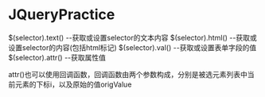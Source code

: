# JQueryPractice



$(selector).text()              --获取或设置selector的文本内容
$(selector).html()              --获取或设置selector的内容(包括html标记)
$(selector).val()               --获取或设置表单字段的值
$(selector).attr()              --获取属性值


attr()也可以使用回调函数，回调函数由两个参数构成，分别是被选元素列表中当前元素的下标i，以及原始的值origValue
